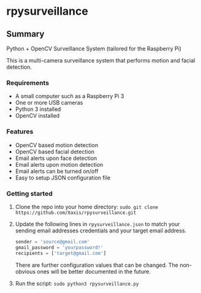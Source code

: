 # rpysurveillance

## Summary

Python + OpenCV Surveillance System (tailored for the Raspberry Pi)

This is a multi-camera surveillance system that performs motion and facial detection.

### Requirements

* A small computer such as a Raspberry Pi 3
* One or more USB cameras
* Python 3 installed
* OpenCV installed

### Features

* OpenCV based motion detection
* OpenCV based facial detection
* Email alerts upon face detection
* Email alerts upon motion detection
* Email alerts can be turned on/off
* Easy to setup JSON configuration file

### Getting started

1. Clone the repo into your home directory:
`sudo git clone https://github.com/Xaxis/rpysurveillance.git`

2. Update the following lines in `rpysurveillance.json` to match your sending email
addresses credentials and your target email address.

    ```python
    sender = 'source@gmail.com'
    gmail_password = 'yourpassword!'
    recipients = ['target@gmail.com']
    ```

    There are further configuration values that can be changed. The non-obvious ones will
    be better documented in the future.

3. Run the script:
`sudo python3 rpysurveillance.py`
